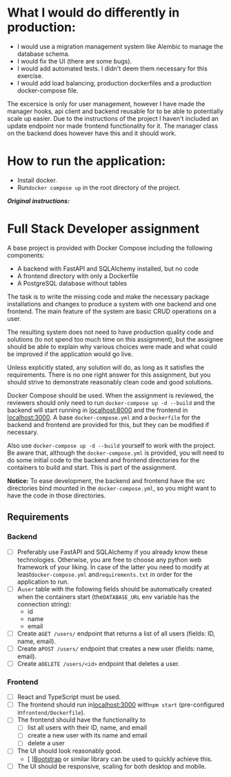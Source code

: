 # What I would do differently in production:

* I would use a migration management system like Alembic to manage the database schema.
* I would fix the UI (there are some bugs).
* I would add automated tests. I didn't deem them necessary for this exercise.
* I would add load balancing, production dockerfiles and a production docker-compose file.

The excersice is only for user management, however I have made the manager hooks, api client and backend reusable for to be able to potentially scale up easier. Due to the instructions of the project I haven't included an update endpoint nor made frontend functionality for it. The manager class on the backend does however have this and it should work.

# How to run the application:

* Install docker.
* Run`docker compose up` in the root directory of the project.


***Original instructions:***

# Full Stack Developer assignment

A base project is provided with Docker Compose including the following components:

- A backend with FastAPI and SQLAlchemy installed, but no code
- A frontend directory with only a Dockerfile
- A PostgreSQL database without tables

The task is to write the missing code and make the necessary package installations and
changes to produce a system with one backend and one frontend. The main feature of the
system are basic CRUD operations on a user.

The resulting system does not need to have production quality code and solutions (to not
spend too much time on this assignment), but the assignee should be able to explain why
various choices were made and what could be improved if the application would go live.

Unless explicitly stated, any solution will do, as long as it satisfies the requirements.
There is no one right answer for this assignment, but you should strive to demonstrate
reasonably clean code and good solutions.

Docker Compose should be used. When the assignment is reviewed, the reviewers should only
need to run `docker-compose up -d --build` and the backend will start running in
[localhost:8000](http://localhost:8000) and the frontend in
[localhost:3000](http://localhost:3000). A base `docker-compose.yml` and a `Dockerfile`
for the backend and frontend are provided for this, but they can be modified if necessary.

Also use `docker-compose up -d --build` yourself to work with the project. Be aware that,
although the `docker-compose.yml` is provided, you will need to do some initial code to
the backend and frontend directories for the containers to build and start. This is part
of the assignment.

**Notice:** To ease development, the backend and frontend have the src directories bind
mounted in the `docker-compose.yml`, so you might want to have the code in those
directories.

## Requirements

### Backend

- [ ] Preferably use FastAPI and SQLAlchemy if you already know these technologies. Otherwise,
  you are free to choose any python web framework of your liking. In case of the latter you
  need to modify at least`docker-compose.yml` and`requirements.txt` in order for the
  application to run.
- [ ] A`user` table with the following fields should be automatically created when the
  containers start (the`DATABASE_URL` env variable has the connection string):
  - id
  - name
  - email
- [ ] Create a`GET /users/` endpoint that returns a list of all users (fields: ID, name,
  email).
- [ ] Create a`POST /users/` endpoint that creates a new user (fields: name, email).
- [ ] Create a`DELETE /users/<id>` endpoint that deletes a user.

### Frontend

- [ ] React and TypeScript must be used.
- [ ] The frontend should run in[localhost:3000](http://localhost:3000) with`npm start`
  (pre-configured in`frontend/Dockerfile`).
- [ ] The frontend should have the functionality to
  - [ ] list all users with their ID, name, and email
  - [ ] create a new user with its name and email
  - [ ] delete a user
- [ ] The UI should look reasonably good.
  - [ ][Bootstrap](https://getbootstrap.com) or similar library can be used to quickly
    achieve this.
- [ ] The UI should be responsive, scaling for both desktop and mobile.
